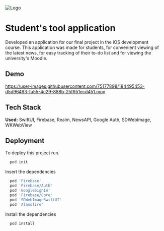 
![Logo](https://i.postimg.cc/4NytPFPB/students.png)


# Student's tool application

Developed an application for our final project in the iOS development course. This application was made for students, for convenient viewing of the latest news, for easy tracking of their to-do list and for viewing the university's Moodle.

## Demo


https://user-images.githubusercontent.com/75177898/184495453-d5d96493-fa55-4c29-888b-25f951ecd451.mov



## Tech Stack

**Used:** SwiftUI, Firebase, Realm, NewsAPI, Google Auth, SDWebImage, WKWebView


## Deployment

To deploy this project run.

```bash
  pod init
```
Insert the dependencies
```bash
  pod 'Firebase'
  pod 'Firebase/Auth'
  pod 'GoogleSignIn'
  pod 'Firebase/Core' 
  pod 'SDWebImageSwiftUI'
  pod 'Alamofire'
```

Install the dependencies
```bash
  pod install
```



